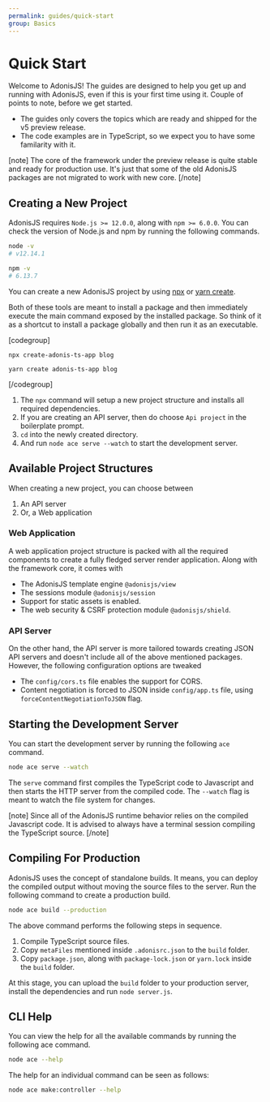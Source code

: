 ```yaml
---
permalink: guides/quick-start
group: Basics
---
```


# Quick Start
Welcome to AdonisJS! The guides are designed to help you get up and running with AdonisJS, even if this is your first time using it. Couple of points to note, before we get started.

- The guides only covers the topics which are ready and shipped for the v5 preview release.
- The code examples are in TypeScript, so we expect you to have some familarity with it.

[note]
The core of the framework under the preview release is quite stable and ready for production use. It's just that some of the old AdonisJS packages are not migrated to work with new core.
[/note]

## Creating a New Project
AdonisJS requires `Node.js >= 12.0.0`, along with `npm >= 6.0.0`. You can check the version of Node.js and npm by running the following commands.

```sh
node -v
# v12.14.1

npm -v
# 6.13.7
```

You can create a new AdonisJS project by using [npx](https://medium.com/@maybekatz/introducing-npx-an-npm-package-runner-55f7d4bd282b) or [yarn create](https://classic.yarnpkg.com/en/docs/cli/create/). 

Both of these tools are meant to install a package and then immediately execute the main command exposed by the installed package. So think of it as a shortcut to install a package globally and then run it as an executable.

[codegroup]
```sh{}{npx}
npx create-adonis-ts-app blog
```

```sh{}{yarn}
yarn create adonis-ts-app blog
```
[/codegroup]

1. The `npx` command will setup a new project structure and installs all required dependencies.
2. If you are creating an API server, then do choose `Api project` in the boilerplate prompt.
3. `cd` into the newly created directory.
4. And run `node ace serve --watch` to start the development server.

## Available Project Structures
When creating a new project, you can choose between

1. An API server
2. Or, a Web application

### Web Application

A web application project structure is packed with all the required components to create a fully fledged server render application. Along with the framework core, it comes with

- The AdonisJS template engine `@adonisjs/view`
- The sessions module `@adonisjs/session`
- Support for static assets is enabled.
- The web security & CSRF protection module `@adonisjs/shield`.

### API Server

On the other hand, the API server is more tailored towards creating JSON API servers and doesn't include all of the above mentioned packages. However, the following configuration options are tweaked

- The `config/cors.ts` file enables the support for CORS.
- Content negotiation is forced to JSON inside `config/app.ts` file, using `forceContentNegotiationToJSON` flag.

## Starting the Development Server
You can start the development server by running the following `ace` command.

```sh
node ace serve --watch
```

The `serve` command first compiles the TypeScript code to Javascript and then starts the HTTP server from the compiled code. The `--watch` flag is meant to watch the file system for changes.

[note]
Since all of the AdonisJS runtime behavior relies on the compiled Javascript code. It is advised to always have a terminal session compiling the TypeScript source.
[/note]

## Compiling For Production
AdonisJS uses the concept of standalone builds. It means, you can deploy the compiled output without moving the source files to the server. Run the following command to create a production build.

```sh
node ace build --production
```

The above command performs the following steps in sequence.

1. Compile TypeScript source files.
2. Copy `metaFiles` mentioned inside `.adonisrc.json` to the `build` folder.
3. Copy `package.json`, along with `package-lock.json` or `yarn.lock` inside the `build` folder.

At this stage, you can upload the `build` folder to your production server, install the dependencies and run `node server.js`.

## CLI Help
You can view the help for all the available commands by running the following ace command.

```sh
node ace --help
```

The help for an individual command can be seen as follows:

```sh
node ace make:controller --help
```
